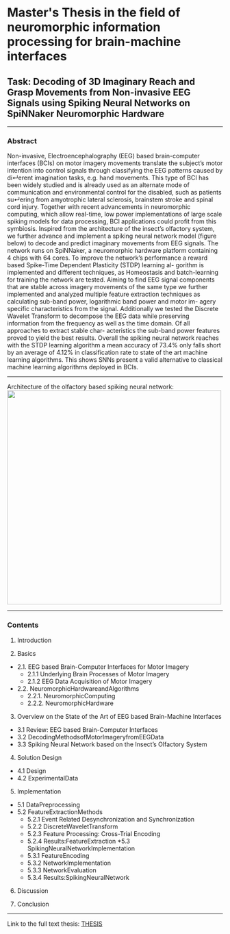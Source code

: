 Master's Thesis in the field of neuromorphic information processing for brain-machine interfaces
======================================

## Task: Decoding of 3D Imaginary Reach and Grasp Movements from Non-invasive EEG Signals using Spiking Neural Networks on SpiNNaker Neuromorphic Hardware

--------------------------
### Abstract

Non-invasive, Electroencephalography (EEG) based brain-computer interfaces (BCIs) on motor imagery movements translate the subject’s motor intention into control signals through classifying the EEG patterns caused by di↵erent imagination tasks, e.g. hand movements. This type of BCI has been widely studied and is already used as an alternate mode of communication and environmental control for the disabled, such as patients su↵ering from amyotrophic lateral sclerosis, brainstem stroke and spinal cord injury. Together with recent advancements in neuromorphic computing, which allow real-time, low power implementations of large scale spiking models for data processing, BCI applications could profit from this symbiosis.
Inspired from the architecture of the insect’s olfactory system, we further advance and implement a spiking neural network model (figure below) to decode and predict imaginary movements from EEG signals. The network runs on SpiNNaker, a neuromorphic hardware platform containing 4 chips with 64 cores. To improve the network’s performance a reward based Spike-Time Dependent Plasticity (STDP) learning al- gorithm is implemented and different techniques, as Homeostasis and batch-learning for training the network are tested.
Aiming to find EEG signal components that are stable across imagery movements of the same type we further implemented and analyzed multiple feature extraction techniques as calculating sub-band power, logarithmic band power and motor im- agery specific characteristics from the signal. Additionally we tested the Discrete Wavelet Transform to decompose the EEG data while preserving information from the frequency as well as the time domain. Of all approaches to extract stable char- acteristics the sub-band power features proved to yield the best results. Overall the spiking neural network reaches with the STDP learning algorithm a mean accuracy of 73.4% only falls short by an average of 4.12% in classification rate to state of the art machine learning algorithms. This shows SNNs present a valid alternative to classical machine learning algorithms deployed in BCIs.


--------------------------

Architecture of the olfactory based spiking neural network:
<img src="https://github.com/LeRyc/Master-Thesis-Brain-Machine-Interface/blob/master/readme_img/snn_architecture.png" width="500">


--------------------------

### Contents
1. Introduction

2. Basics
* 2.1. EEG based Brain-Computer Interfaces for Motor Imagery
	*	2.1.1 Underlying Brain Processes of Motor Imagery
	*	2.1.2 EEG Data Acquisition of Motor Imagery
* 2.2. NeuromorphicHardwareandAlgorithms
	*	2.2.1. NeuromorphicComputing
	*	2.2.2. NeuromorphicHardware

3. Overview on the State of the Art of EEG based Brain-Machine Interfaces
* 3.1 Review: EEG based Brain-Computer Interfaces
* 3.2 DecodingMethodsofMotorImageryfromEEGData
* 3.3 Spiking Neural Network based on the Insect’s Olfactory System

4. Solution Design
* 4.1 Design
* 4.2 ExperimentalData

5. Implementation
* 5.1 DataPreprocessing
* 5.2 FeatureExtractionMethods
	* 5.2.1 Event Related Desynchronization and Synchronization 
	* 5.2.2 DiscreteWaveletTransform
	* 5.2.3 Feature Processing: Cross-Trial Encoding
	* 5.2.4 Results:FeatureExtraction
*5.3 SpikingNeuralNetworkImplementation
	* 5.3.1 FeatureEncoding
	* 5.3.2 NetworkImplementation
	* 5.3.3 NetworkEvaluation
	* 5.3.4 Results:SpikingNeuralNetwork

6. Discussion

7. Conclusion



--------------------------


Link to the full text thesis:
[THESIS](https://github.com/LeRyc/Master-Thesis-Brain-Machine-Interface/blob/master/Report_Final/Thesis.pdf)




